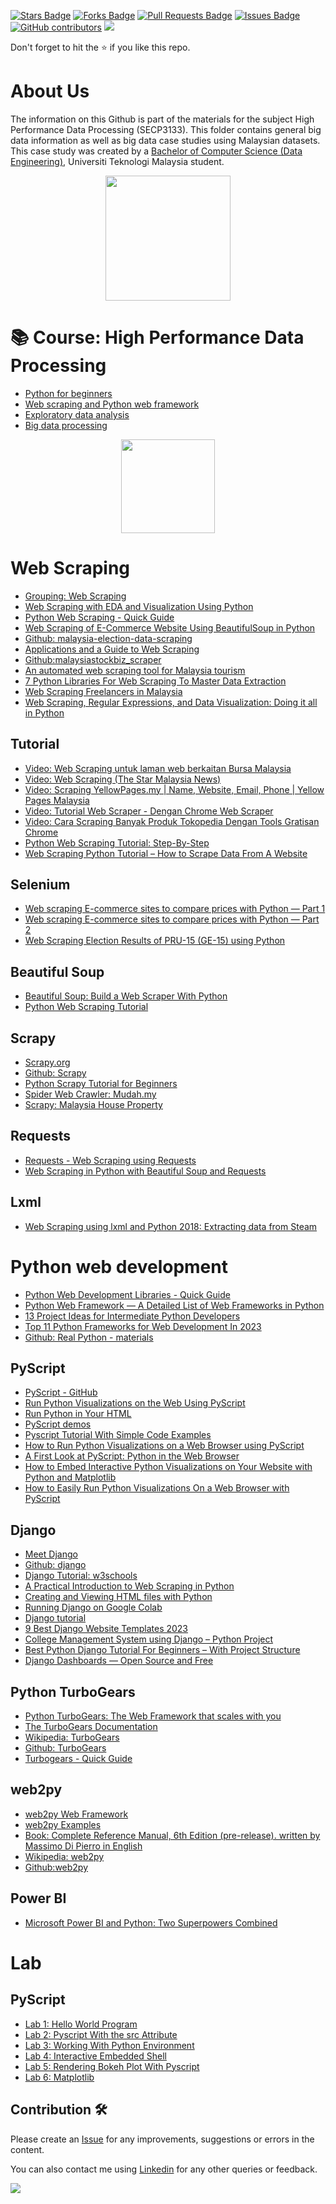 <a href="https://github.com/drshahizan/python-web/stargazers"><img src="https://img.shields.io/github/stars/drshahizan/python-web" alt="Stars Badge"/></a>
<a href="https://github.com/drshahizan/python-web/network/members"><img src="https://img.shields.io/github/forks/drshahizan/python-web" alt="Forks Badge"/></a>
<a href="https://github.com/drshahizan/python-web/pulls"><img src="https://img.shields.io/github/issues-pr/drshahizan/python-web" alt="Pull Requests Badge"/></a>
<a href="https://github.com/drshahizan/python-web/issues"><img src="https://img.shields.io/github/issues/drshahizan/python-web" alt="Issues Badge"/></a>
<a href="https://github.com/drshahizan/python-web/graphs/contributors"><img alt="GitHub contributors" src="https://img.shields.io/github/contributors/drshahizan/python-web?color=2b9348"></a>
![](https://visitor-badge.glitch.me/badge?page_id=drshahizan/python-web)

Don't forget to hit the :star: if you like this repo.

# About Us
The information on this Github is part of the materials for the subject High Performance Data Processing (SECP3133). This folder contains general big data information as well as big data case studies using Malaysian datasets. This case study was created by a [Bachelor of Computer Science (Data Engineering)](https://comp.utm.my/bachelor-of-computer-science-data-engineering/), Universiti Teknologi Malaysia student.

<p align="center">
<img src="https://github.com/drshahizan/Python_EDA/blob/main/lab/hpdp1.jpeg"  height="200" />
</p>

# 📚 Course: High Performance Data Processing 
- [Python for beginners](https://github.com/drshahizan/python-tutorial)
- [Web scraping and Python web framework](https://github.com/drshahizan/python-web)
- [Exploratory data analysis](https://github.com/drshahizan/Python_EDA)
- [Big data processing](https://github.com/drshahizan/Python-big-data)

<p align="center">
<img src="https://github.com/drshahizan/python-web/blob/main/image/web-scraping-using-python.png"  height="150" />
</p>

# Web Scraping
- [Grouping: Web Scraping](https://docs.google.com/spreadsheets/d/1fSaFVWygEo6oZvQjXUaEYAWEDmNj7An0qg3ouKmz8a4/edit#gid=1313952741)
- [Web Scraping with EDA and Visualization Using Python](https://medium.com/analytics-vidhya/web-scraping-with-eda-and-visualization-using-python-a496ddf5f98e)
- [Python Web Scraping - Quick Guide](https://www.tutorialspoint.com/python_web_scraping/python_web_scraping_quick_guide.htm)
- [Web Scraping of E-Commerce Website Using BeautifulSoup in Python](https://www.dosm.gov.my/v1/uploads/files/4_Portal%20Content/2_%20Statistics/MyStats/2022/Slaid/Sesi%201a_Web%20Scraping%20of%20E-Commerce%20Website%20Using%20BeautifulSoup%20in%20Python.pdf)
- [Github: malaysia-election-data-scraping](https://github.com/Thibico/malaysia-election-data-scraping)
- [Applications and a Guide to Web Scraping](https://www.fstep.org.my/wp-content/uploads/2020/12/FSTEP-The-application-of-Webscraping.pdf)
- [Github:malaysiastockbiz_scraper](
https://github.com/atlas-github/malaysiastockbiz_scraper/blob/master/malaysiastock_biz_scraper.ipynb)
- [An automated web scraping tool for Malaysia tourism](http://eprints.utar.edu.my/3493/1/CS-2019-1505499.pdf)
- [7 Python Libraries For Web Scraping To Master Data Extraction](https://www.projectpro.io/article/python-libraries-for-web-scraping/625)
- [Web Scraping Freelancers in Malaysia](https://www.truelancer.com/web-scraping-freelancers-in-malaysia)
- [Web Scraping, Regular Expressions, and Data Visualization: Doing it all in Python](https://towardsdatascience.com/web-scraping-regular-expressions-and-data-visualization-doing-it-all-in-python-37a1aade7924)

## Tutorial
- [Video: Web Scraping untuk laman web berkaitan Bursa Malaysia](https://youtu.be/bmi_-oj2S9c)
- [Video: Web Scraping (The Star Malaysia News)](https://youtu.be/6tZAmu17M6g)
- [Video: Scraping YellowPages.my | Name, Website, Email, Phone | Yellow Pages Malaysia](https://youtu.be/fO9701IUSrY)
- [Video: Tutorial Web Scraper - Dengan Chrome Web Scraper](https://youtu.be/FcrscxUeEj0)
- [Video: Cara Scraping Banyak Produk Tokopedia Dengan Tools Gratisan Chrome](https://youtu.be/zGOcGU1BSsc)
- [Python Web Scraping Tutorial: Step-By-Step](https://oxylabs.io/blog/python-web-scraping)
- [Web Scraping Python Tutorial – How to Scrape Data From A Website](https://www.freecodecamp.org/news/web-scraping-python-tutorial-how-to-scrape-data-from-a-website/)

## Selenium
- [Web scraping E-commerce sites to compare prices with Python — Part 1](https://medium.com/@zfwong.wilson/web-scraping-e-commerce-sites-to-compare-prices-with-python-part-1-360509ee5c62)
- [Web scraping E-commerce sites to compare prices with Python — Part 2](https://medium.com/@zfwong.wilson/web-scraping-e-commerce-sites-to-compare-prices-with-python-part-2-367140620cb6)
- [Web Scraping Election Results of PRU-15 (GE-15) using Python](https://medium.com/@elvinado/web-scraping-election-results-of-pru-15-ge-15-using-python-e9310129bf9e)

## Beautiful Soup
- [Beautiful Soup: Build a Web Scraper With Python](https://realpython.com/beautiful-soup-web-scraper-python/)
- [Python Web Scraping Tutorial](https://www.freecodecamp.org/news/web-scraping-python-tutorial-how-to-scrape-data-from-a-website/)

## Scrapy
- [Scrapy.org](https://scrapy.org/)
- [Github: Scrapy](https://github.com/scrapy/scrapy)
- [Python Scrapy Tutorial for Beginners](https://360digitmg.com/blog/python-scrapy-tutorial-for-beginners)
- [Spider Web Crawler: Mudah.my](https://gist.github.com/amirulasyraf88/55b5938dd220c5d883e7)
- [Scrapy: Malaysia House Property](https://github.com/neurotichl/Scrapy-Crawl-IProperty)

## Requests
- [Requests - Web Scraping using Requests](https://www.tutorialspoint.com/requests/requests_web_scraping_using_requests.htm)
- [Web Scraping in Python with Beautiful Soup and Requests](https://www.kirenz.com/post/2022-05-02-web-scraping-in-python-with-beautiful-soup-requests-and-pandas/)

## Lxml
- [Web Scraping using lxml and Python 2018: Extracting data from Steam](https://youtu.be/5N066ISH8og)

# Python web development
- [Python Web Development Libraries - Quick Guide](https://www.tutorialspoint.com/python_web_development_libraries/python_web_development_libraries_quick_guide.htm)
- [Python Web Framework — A Detailed List of Web Frameworks in Python](https://towardsdatascience.com/python-web-framework-a-detailed-list-of-web-frameworks-in-python-1916d3c6222d)
- [13 Project Ideas for Intermediate Python Developers](https://realpython.com/intermediate-python-project-ideas/)
- [Top 11 Python Frameworks for Web Development In 2023](https://www.netsolutions.com/insights/top-10-python-frameworks-for-web-development-in-2019/)
- [Github: Real Python - materials](https://github.com/realpython/materials)

## PyScript
- [PyScript - GitHub](https://github.com/pyscript/pyscript)
- [Run Python Visualizations on the Web Using PyScript](https://www.makeuseof.com/pyscript-python-visualizations-web/)
- [Run Python in Your HTML](https://pyscript.net/)
- [PyScript demos](https://pyscript.net/examples/)
- [Pyscript Tutorial With Simple Code Examples](https://pythonistaplanet.com/pyscript/)
- [How to Run Python Visualizations on a Web Browser using PyScript](https://educationecosystem.com/blog/how-to-run-python-visualizations-on-a-web-browser-using-pyscript-education-ecosystem/)
- [A First Look at PyScript: Python in the Web Browser](https://realpython.com/pyscript-python-in-browser/)
- [How to Embed Interactive Python Visualizations on Your Website with Python and Matplotlib](https://www.freecodecamp.org/news/how-to-embed-interactive-python-visualizations-on-your-website-with-python-and-matplotlib/)
- [How to Easily Run Python Visualizations On a Web Browser with PyScript](https://youtu.be/QYIr7A5ueXA)

## Django
- [Meet Django](https://www.djangoproject.com/)
- [Github: django](https://github.com/django/django)
- [Django Tutorial: w3schools](https://www.w3schools.com/django/index.php)
- [A Practical Introduction to Web Scraping in Python](https://realpython.com/python-web-scraping-practical-introduction/)
- [Creating and Viewing HTML files with Python](https://www.geeksforgeeks.org/creating-and-viewing-html-files-with-python/)
- [Running Django on Google Colab](https://medium.com/@arsindoliya/running-django-on-google-colab-ea9392cdee86)
- [Django tutorial](https://www.w3schools.com/django/index.php)
- [9 Best Django Website Templates 2023](https://adminlte.io/blog/django-website-templates/)
- [College Management System using Django – Python Project](https://www.geeksforgeeks.org/college-management-system-using-django-python-project/)
- [Best Python Django Tutorial For Beginners – With Project Structure](https://data-flair.training/blogs/python-django-tutorial/)
- [Django Dashboards — Open Source and Free](https://medium.com/@appseed.us/django-dashboards-open-source-and-free-projects-1d8e64919e6d)

## Python TurboGears 
- [Python TurboGears: The Web Framework that scales with you](https://turbogears.org/)
- [The TurboGears Documentation](https://turbogears.org/documentation.html)
- [Wikipedia: TurboGears](https://en.wikipedia.org/wiki/TurboGears)
- [Github: TurboGears](https://github.com/TurboGears/tg2)
- [Turbogears - Quick Guide](https://www.tutorialspoint.com/turbogears/turbogears_quick_guide.htm)

## web2py
- [web2py Web Framework](http://www.web2py.com/)
- [web2py Examples](http://www.web2py.com/init/default/examples)
- [Book: Complete Reference Manual, 6th Edition (pre-release). written by Massimo Di Pierro in English](http://www.web2py.com/book)
- [Wikipedia: web2py]([https://en.wikipedia.org/wiki/TurboGears](https://en.wikipedia.org/wiki/Web2py))
- [Github:web2py](https://github.com/web2py/web2py)

## Power BI
- [Microsoft Power BI and Python: Two Superpowers Combined](https://realpython.com/power-bi-python/)

# Lab

## PyScript
- [Lab 1: Hello World Program](https://raw.githubusercontent.com/drshahizan/python-web/main/pyscript/exer1.html)
- [Lab 2: Pyscript With the src Attribute](https://raw.githubusercontent.com/drshahizan/python-web/main/pyscript/exer2.html)
- [Lab 3: Working With Python Environment](https://raw.githubusercontent.com/drshahizan/python-web/main/pyscript/exer3.html)
- [Lab 4: Interactive Embedded Shell](https://raw.githubusercontent.com/drshahizan/python-web/main/pyscript/exer4.html)
- [Lab 5: Rendering Bokeh Plot With Pyscript](https://raw.githubusercontent.com/drshahizan/python-web/main/pyscript/exer5.html)
- [Lab 6: Matplotlib](https://raw.githubusercontent.com/drshahizan/python-web/main/pyscript/matplotlib.html.html)

## Contribution 🛠️
Please create an [Issue](https://github.com/drshahizan/python-web/issues) for any improvements, suggestions or errors in the content.

You can also contact me using [Linkedin](https://www.linkedin.com/in/drshahizan/) for any other queries or feedback.

![](https://visitor-badge.glitch.me/badge?page_id=drshahizan)
